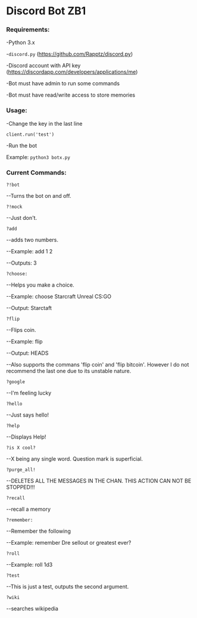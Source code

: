 # Discord Bot ZB1
### Requirements:
-Python 3.x

-````discord.py```` (https://github.com/Rapptz/discord.py)

-Discord account with API key (https://discordapp.com/developers/applications/me)

-Bot must have admin to run some commands

-Bot must have read/write access to store memories


### Usage:

-Change the key in the last line 
 
````client.run('test')````

-Run the bot

Example: ````python3 botx.py````

### Current Commands:
````?!bot````

--Turns the bot on and off.


````?!mock````

--Just don't.


````?add````

--adds two numbers. 

--Example: add 1 2

--Outputs: 3


````?choose:````

--Helps you make a choice. 

--Example: choose Starcraft Unreal CS:GO

--Output: Starctaft


````?flip````

--Flips coin.

--Example: flip

--Output: HEADS

--Also supports the commans 'flip coin' and 'flip bitcoin'. However I do not recommend the last one due to its unstable nature.

````?google````

--I'm feeling lucky


````?hello````

--Just says hello!


````?help````

--Displays Help!


````?is X cool?````

--X being any single word. Question mark is superficial.


````?purge_all!````

--DELETES ALL THE MESSAGES IN THE CHAN. THIS ACTION CAN NOT BE STOPPED!!!


````?recall````

--recall a memory


````?remember:````

--Remember the following

--Example: remember Dre sellout or greatest ever?


````?roll````

--Example: roll 1d3


````?test````

--This is just a test, outputs the second argument.


````?wiki````

--searches wikipedia


